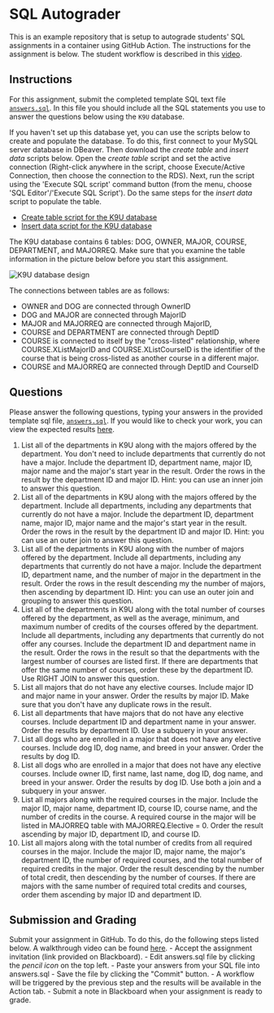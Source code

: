# SQL Autograder
This is an example repository that is setup to autograde students' SQL assignments in a container using GitHub Action. The instructions for the assignment is below. The student workflow is described in this [video](https://youtu.be/AQwLtBUx0bw).

## Instructions

For this assignment, submit the completed template SQL text file [`answers.sql`](answers.sql). In this file you should include all the SQL statements you use to answer the questions below using the `K9U` database. 

If you haven't set up this database yet, you can use the scripts below to create and populate the database. To do this, first connect to your MySQL server database in DBeaver. Then download the <i>create table</i> and <i>insert data</i> scripts below. Open the <i>create table</i> script and set the active connection (Right-click anywhere in the script, choose Execute/Active Connection, then choose the connection to the RDS). Next, run the script using the 'Execute SQL script' command button (from the menu, choose 'SQL Editor'/'Execute SQL Script'). Do the same steps for the <i>insert data</i> script to populate the table. 

 - [Create table script for the K9U database](.github/scripts/create-tables.sql)
 - [Insert data script for the K9U database](.github/scripts/insert-data.sql)

The K9U database contains 6 tables: DOG, OWNER, MAJOR, COURSE, DEPARTMENT, and MAJORREQ. Make sure that you examine the table information in the picture below before you start this assignment.  

<img src="https://wsu-courses.s3.amazonaws.com/spring2022/cais310/k9u/k9u-dbdesign.png" alt="K9U database design">

The connections between tables are as follows:
 - OWNER and DOG are connected through OwnerID
 - DOG and MAJOR are connected through MajorID
 - MAJOR and MAJORREQ are connected through MajorID,
 - COURSE and DEPARTMENT are connected through DeptID
 - COURSE is connected to itself by the "cross-listed" relationship, where COURSE.XListMajorID and COURSE.XListCourseID is the identifier of the course that is being cross-listed as another course in a different major.
 - COURSE and MAJORREQ are connected through DeptID and CourseID


## Questions

Please answer the following questions, typing your answers in the provided template sql file, [`answers.sql`](answers.sql). If you would like to check your work, you can view the expected results [here](expected-output.txt). 

1. List all of the departments in K9U along with the majors offered by the department. You don't need to include departments that currently do not have a major. Include the department ID, department name, major ID, major name and the major's start year in the result. Order the rows in the result by the department ID and major ID. Hint: you can use an inner join to answer this question.
2. List all of the departments in K9U along with the majors offered by the department. Include all departments, including any departments that currently do not have a major. Include the department ID, department name, major ID, major name and the major's start year in the result. Order the rows in the result by the department ID and major ID. Hint: you can use an outer join to answer this question.
3. List all of the departments in K9U along with the number of majors offered by the department. Include all departments, including any departments that currently do not have a major. Include the department ID, department name, and the number of major in the department in the result. Order the rows in the result descending my the number of majors, then ascending by department ID. Hint: you can use an outer join and grouping to answer this question.
4. List all of the departments in K9U along with the total number of courses offered by the department, as well as the average, minimum, and maximum number of credits of the courses offered by the department. Include all departments, including any departments that currently do not offer any courses.  Include the department ID and department name in the result. Order the rows in the result so that the departments with the largest number of courses are listed first. If there are departments that offer the same number of courses, order these by the department ID. Use RIGHT JOIN to answer this question. 
5. List all majors that do not have any elective courses. Include major ID and major name in your answer. Order the results by major ID. Make sure that you don't have any duplicate rows in the result.
6. List all departments that have majors that do not have any elective courses. Include department ID and department name in your answer. Order the results by department ID. Use a subquery in your answer. 
7. List all dogs who are enrolled in a major that does not have any elective courses. Include dog ID, dog name, and breed in your answer. Order the results by dog ID.  
8. List all dogs who are enrolled in a major that does not have any elective courses. Include owner ID, first name, last name, dog ID, dog name, and breed in your answer. Order the results by dog ID. Use both a join and a subquery in your answer. 
9. List all majors along with the required courses in the major. Include the major ID, major name, department ID, course ID, course name, and the number of credits in the course. A required course in the major will be listed in MAJORREQ table with MAJORREQ.Elective = 0. Order the result ascending by major ID, department ID, and course ID.  
10. List all majors along with the total number of credits from all required courses in the major. Include the major ID, major name, the major's department ID, the number of required courses, and the total number of required credits in the major.  Order the result descending by the number of total credit, then descending by the number of courses. If there are majors with the same number of required total credits and courses, order them ascending by major ID and department ID.    

## Submission and Grading

Submit your assignment in GitHub. To do this, do the following steps listed below. A walkthrough video can be found <a href="https://youtu.be/7egCoQgFoHY" target="_blank">here</a>. 
    - Accept the assignment invitation (link provided on Blackboard).
    - Edit answers.sql file by clicking the _pencil icon_ on the top left. 
    - Paste your answers from your SQL file into answers.sql
    - Save the file by clicking the "Commit" button.
    - A workflow will be triggered by the previous step and the results will be available in the Action tab. 
    - Submit a note in Blackboard when your assignment is ready to grade.
